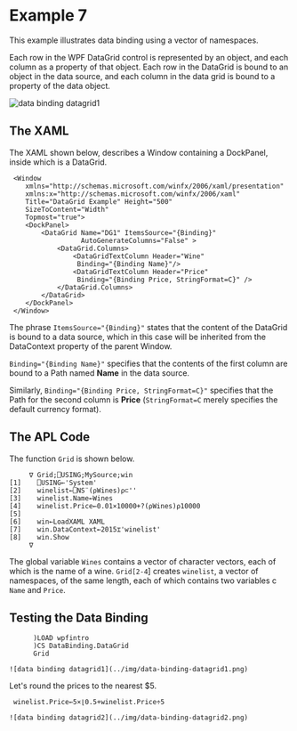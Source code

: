 # Example 7

This example illustrates data binding using a vector of namespaces.

Each row in the WPF DataGrid control is represented by an object, and each column as a property of that object. Each row in the DataGrid is bound to an object in the data source, and each column in the data grid is bound to a property of the data object.

![data binding datagrid1](../img/data-binding-datagrid1.png)

## The XAML

The XAML shown below,  describes a Window containing a DockPanel, inside which is a DataGrid.
```apl
 <Window
    xmlns="http://schemas.microsoft.com/winfx/2006/xaml/presentation"
    xmlns:x="http://schemas.microsoft.com/winfx/2006/xaml"
    Title="DataGrid Example" Height="500"
    SizeToContent="Width"
    Topmost="true">
    <DockPanel>
        <DataGrid Name="DG1" ItemsSource="{Binding}"
                  AutoGenerateColumns="False" >
            <DataGrid.Columns>
                <DataGridTextColumn Header="Wine"
                 Binding="{Binding Name}"/>
                <DataGridTextColumn Header="Price"
                 Binding="{Binding Price, StringFormat=C}" />
            </DataGrid.Columns>
        </DataGrid>
    </DockPanel>
 </Window>

```

The phrase `ItemsSource="{Binding}"` states that the content of the DataGrid is bound to a data source, which in this case will be inherited from the DataContext property of the parent Window.

`Binding="{Binding Name}"` specifies that the contents of the first column are bound to a Path named **Name** in the data source.

Similarly, `Binding="{Binding Price, StringFormat=C}"` specifies that the Path for the second column is **Price** (`StringFormat=C` merely specifies the default currency format).

## The APL Code

The function `Grid` is shown below.
```apl
     ∇ Grid;⎕USING;MySource;win
[1]    ⎕USING←'System'
[2]    winelist←⎕NS¨(⍴Wines)⍴⊂''
[3]    winelist.Name←Wines
[4]    winelist.Price←0.01×10000+?(⍴Wines)⍴10000
[5]
[6]    win←LoadXAML XAML
[7]    win.DataContext←2015⌶'winelist'
[8]    win.Show
     ∇

```

The global variable `Wines` contains a vector of character vectors, each of which is the name of a wine. `Grid[2-4`] creates `winelist`, a vector of namespaces, of the same length, each of which contains two variables c `Name` and `Price`.

## Testing the Data Binding
```apl
      )LOAD wpfintro
      )CS DataBinding.DataGrid
      Grid
```
```apl
![data binding datagrid1](../img/data-binding-datagrid1.png)
```

Let's round the prices to the nearest $5.
```apl
 winelist.Price←5×⌊0.5+winelist.Price÷5
```
```apl
![data binding datagrid2](../img/data-binding-datagrid2.png)
```
